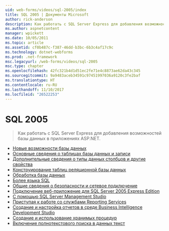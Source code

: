 ```yaml
---
uid: web-forms/videos/sql-2005/index
title: SQL 2005 | Документы Microsoft
author: rick-anderson
description: Как работать с SQL Server Express для добавления возможностей базы данных в приложениях ASP.NET.
ms.author: aspnetcontent
manager: wpickett
ms.date: 10/05/2011
ms.topic: article
ms.assetid: cf0b487c-f387-46dd-b3bc-6b3c4af17c9c
ms.technology: dotnet-webforms
ms.prod: .net-framework
msc.legacyurl: /web-forms/videos/sql-2005
msc.type: chapter
ms.openlocfilehash: 42fc321b4d1d51ec2fe71e4c8873ae62da43c345
ms.sourcegitcommit: 9a9483aceb34591c97451997036a9120c3fe2baf
ms.translationtype: HT
ms.contentlocale: ru-RU
ms.lasthandoff: 11/10/2017
ms.locfileid: "26522253"
---
```

<a name="sql-2005"></a>SQL 2005
====================
> Как работать с SQL Server Express для добавления возможностей базы данных в приложениях ASP.NET.


- [Новые возможности базы данных](what-is-a-database.md)
- [Основные сведения о таблицах базы данных и записи](understanding-database-tables-and-records.md)
- [Дополнительные сведения о типы данных столбцов и другие свойства](more-about-column-data-types-and-other-properties.md)
- [Конструирование таблиц реляционной базы данных](designing-relational-database-tables.md)
- [Обработка базы данных](manipulating-database-data.md)
- [Более языка SQL](more-structured-query-language.md)
- [Общие сведения о безопасности и сетевое подключение](understanding-security-and-network-connectivity.md)
- [Подключение веб-приложение для SQL Server 2005 Express Edition](connecting-your-web-application-to-sql-server-2005-express-edition.md)
- [С помощью SQL Server Management Studio](using-sql-server-management-studio.md)
- [Приступая к работе со службами Reporting Services](getting-started-with-reporting-services.md)
- [Создание и настройка отчетов в среде Business Intelligence Development Studio](building-and-customizing-reports-in-business-intelligence-development-studio.md)
- [Создание и использование хранимых процедур](creating-and-using-stored-procedures.md)
- [Включение полнотекстового поиска в данных текст](enabling-full-text-search-in-your-text-data.md)
